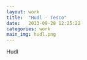 ```yaml
---
layout: work
title:  "Hudl - Tesco"
date:   2013-09-28 12:25:22
categories: work
main_img: hudl.png
---
```


<p>Hudl</p>